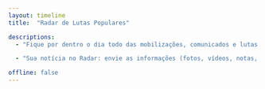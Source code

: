 ```yaml
---
layout: timeline
title:  "Radar de Lutas Populares"

descriptions:
  - "Fique por dentro o dia todo das mobilizações, comunicados e lutas de coletivos/organizações/movimentos populares de todo o país."

  - "Sua notícia no Radar: envie as informações (fotos, vídeos, notas, artigos etc) do coletivo, organização social ou movimento popular onde você atua para jornalismo@brasildefato.com.br ou para o nosso Whatsapp: (11) 98739-4232. Não se esqueça de indicar seu contato, local e data das fotos/vídeos."

offline: false
---
```

